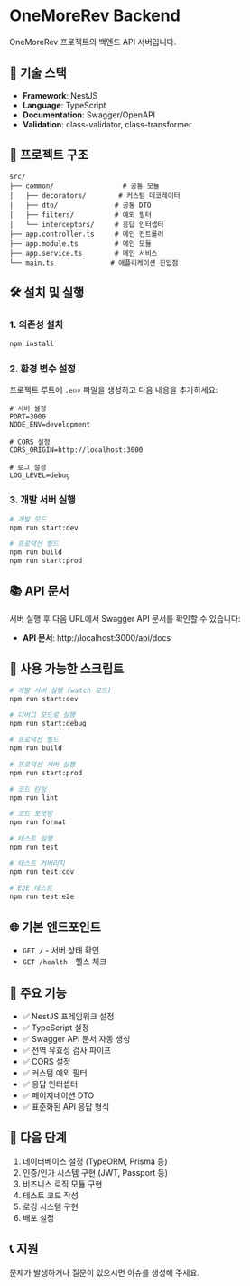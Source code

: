 # OneMoreRev Backend

OneMoreRev 프로젝트의 백엔드 API 서버입니다.

## 🚀 기술 스택

- **Framework**: NestJS
- **Language**: TypeScript
- **Documentation**: Swagger/OpenAPI
- **Validation**: class-validator, class-transformer

## 📁 프로젝트 구조

```
src/
├── common/                 # 공통 모듈
│   ├── decorators/        # 커스텀 데코레이터
│   ├── dto/              # 공통 DTO
│   ├── filters/          # 예외 필터
│   └── interceptors/     # 응답 인터셉터
├── app.controller.ts     # 메인 컨트롤러
├── app.module.ts         # 메인 모듈
├── app.service.ts        # 메인 서비스
└── main.ts              # 애플리케이션 진입점
```

## 🛠️ 설치 및 실행

### 1. 의존성 설치

```bash
npm install
```

### 2. 환경 변수 설정

프로젝트 루트에 `.env` 파일을 생성하고 다음 내용을 추가하세요:

```env
# 서버 설정
PORT=3000
NODE_ENV=development

# CORS 설정
CORS_ORIGIN=http://localhost:3000

# 로그 설정
LOG_LEVEL=debug
```

### 3. 개발 서버 실행

```bash
# 개발 모드
npm run start:dev

# 프로덕션 빌드
npm run build
npm run start:prod
```

## 📚 API 문서

서버 실행 후 다음 URL에서 Swagger API 문서를 확인할 수 있습니다:

- **API 문서**: http://localhost:3000/api/docs

## 🔧 사용 가능한 스크립트

```bash
# 개발 서버 실행 (watch 모드)
npm run start:dev

# 디버그 모드로 실행
npm run start:debug

# 프로덕션 빌드
npm run build

# 프로덕션 서버 실행
npm run start:prod

# 코드 린팅
npm run lint

# 코드 포맷팅
npm run format

# 테스트 실행
npm run test

# 테스트 커버리지
npm run test:cov

# E2E 테스트
npm run test:e2e
```

## 🌐 기본 엔드포인트

- `GET /` - 서버 상태 확인
- `GET /health` - 헬스 체크

## 📝 주요 기능

- ✅ NestJS 프레임워크 설정
- ✅ TypeScript 설정
- ✅ Swagger API 문서 자동 생성
- ✅ 전역 유효성 검사 파이프
- ✅ CORS 설정
- ✅ 커스텀 예외 필터
- ✅ 응답 인터셉터
- ✅ 페이지네이션 DTO
- ✅ 표준화된 API 응답 형식

## 🔄 다음 단계

1. 데이터베이스 설정 (TypeORM, Prisma 등)
2. 인증/인가 시스템 구현 (JWT, Passport 등)
3. 비즈니스 로직 모듈 구현
4. 테스트 코드 작성
5. 로깅 시스템 구현
6. 배포 설정

## 📞 지원

문제가 발생하거나 질문이 있으시면 이슈를 생성해 주세요.
